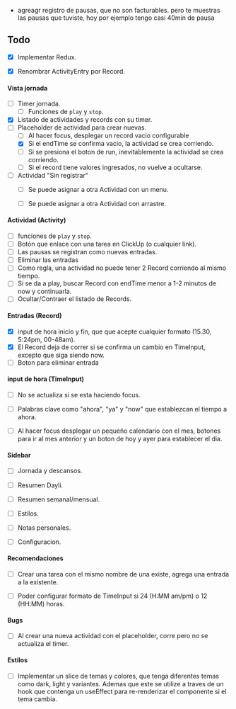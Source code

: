 - agreagr registro de pausas, que no son facturables. pero te muestras las pausas que tuviste, hoy por ejemplo tengo casi 40min de pausa



## Todo
- [x] Implementar Redux.
- [x] Renombrar ActivityEntry por Record.


#### Vista jornada
- [ ] Timer jornada.
    - [ ] Funciones de `play` y `stop`.
- [x] Listado de actividades y records con su timer.
- [ ] Placeholder de actividad para crear nuevas.
    - [ ] Al hacer focus, desplegar un record vacio configurable
    - [x] Si el endTime se confirma vacio, la actividad se crea corriendo.
    - [ ] Si se presiona el boton de run, inevitablemente la actividad se crea corriendo.
    - [ ] Si el record tiene valores ingresados, no vuelve a ocultarse.
- [ ] Actividad "Sin registrar"
    - [ ] Se puede asignar a otra Actividad con un menu.
    - [ ] Se puede asignar a otra Actividad con arrastre.


#### Actividad (Activity)
- [ ] funciones de `play` y `stop`.
- [ ] Botón que enlace con una tarea en ClickUp (o cualquier link).
- [ ] Las pausas se registran como nuevas entradas.
- [ ] Eliminar las entradas 
- [ ] Como regla, una actividad no puede tener 2 Record corriendo al mismo tiempo.
- [ ] Si se da a play, buscar Record con endTime menor a 1-2 minutos de now y continuarla.
- [ ] Ocultar/Contraer el listado de Records.

#### Entradas (Record)
- [x] input de hora inicio y fin, que que acepte cualquier formato (15.30, 5:24pm, 00-48am).
- [x] El Record deja de correr si se confirma un cambio en TimeInput, excepto que siga siendo now.
- [ ] Boton para eliminar entrada

#### input de hora (TimeInput)
- [ ] No se actualiza si se esta haciendo focus.
- [ ] Palabras clave como "ahora", "ya" y "now" que establezcan el tiempo a ahora.
- [ ] Al hacer focus desplegar un pequeño calendario con el mes, botones para ir al mes anterior y un boton de hoy y ayer para establecer el dia.


#### Sidebar
- [ ] Jornada y descansos.
- [ ] Resumen Dayli.
- [ ] Resumen semanal/mensual.
- [ ] Estilos.
- [ ] Notas personales.
- [ ] Configuracion.


#### Recomendaciones
- [ ] Crear una tarea con el mismo nombre de una existe, agrega una entrada a la existente.
- [ ] Poder configurar formato de TimeInput si 24 (H:MM am/pm) o 12 (HH:MM) horas.


#### Bugs
- [ ] Al crear una nueva actividad con el placeholder, corre pero no se actualiza el timer.


#### Estilos
- [ ] Implementar un slice de temas y colores, que tenga diferentes temas como dark, light y variantes. Ademas que este se utilize a traves de un hook que contenga un useEffect para re-renderizar el componente si el tema cambia.
